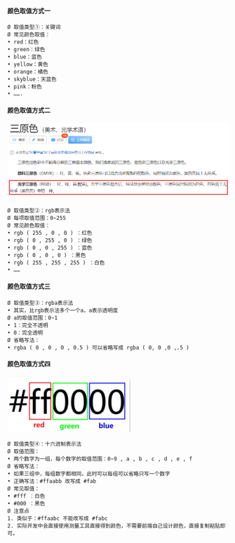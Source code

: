 #### 颜色取值方式一

```
Ø 取值类型①：关键词
Ø 常见颜色取值：
• red：红色
• green：绿色
• blue：蓝色
• yellow：黄色
• orange：橘色
• skyblue：天蓝色
• pink：粉色
• …….
```

#### 颜色取值方式二

![image-20220224134558895](颜色取值.assets/image-20220224134558895.png)

```
Ø 取值类型②：rgb表示法
Ø 每项取值范围：0~255
Ø 常见颜色取值：
• rgb ( 255 , 0 , 0 ) ：红色
• rgb ( 0 , 255 , 0 ) ：绿色
• rgb ( 0 , 0 , 255 ) ：蓝色
• rgb ( 0 , 0 , 0 ) ：黑色
• rgb ( 255 , 255 , 255 ) ：白色
• ……
```

#### 颜色取值方式三

```
Ø 取值类型③：rgba表示法
• 其实，比rgb表示法多个一个a，a表示透明度
Ø a的取值范围：0~1
• 1：完全不透明
• 0：完全透明
Ø 省略写法：
• rgba ( 0 , 0 , 0 , 0.5 ) 可以省略写成 rgba ( 0, 0 ,0 ,.5 )
```

#### 颜色取值方式四

![image-20220224134625626](颜色取值.assets/image-20220224134625626.png)

```
Ø 取值类型④：十六进制表示法
Ø 取值范围：
• 两个数字为一组，每个数字的取值范围：0~9 , a , b , c , d , e , f
Ø 省略写法：
• 如果三组中，每组数字都相同，此时可以每组可以省略只写一个数字
• 正确写法：#ffaabb 改写成 #fab
Ø 常见取值：
• #fff ：白色
• #000 ：黑色
Ø 注意点
1. 类似于：#ffaabc 不能改写成 #fabc
2. 实际开发中会直接使用测量工具直接得到颜色，不需要前端自己设计颜色，直接复制粘贴即可。
```

